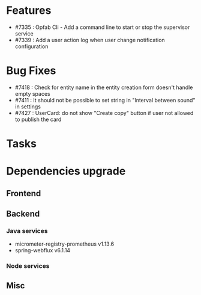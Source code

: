 
# Features
- #7335 : Opfab Cli - Add a command line to start or stop the supervisor service
- #7339 : Add a user action log when user change notification configuration

# Bug Fixes
- #7418 : Check for entity name in the entity creation form doesn't handle empty spaces
- #7411 : It should not be possible to set string in "Interval between sound" in settings
- #7427 : UserCard: do not show "Create copy" button if user not allowed to publish the card

# Tasks


# Dependencies upgrade

## Frontend
  
## Backend 

### Java services 

- micrometer-registry-prometheus v1.13.6
- spring-webflux v6.1.14

### Node services


## Misc 






